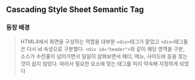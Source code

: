 ## Cascading Style Sheet Semantic Tag

### 등장 배경
> HTML4에서 화면을 구성하는 역할을 대부분 `<div>`태그가 맡았고 `<div>`태그들은 다시 id 속성으로 구분했다. 
> `<div id="header">`와 같이 해당 영역을 구분, 소스가 수천줄이 넘어가면서 일일이 살펴보면서 헤더, 메뉴, 사이드바 등을 찾는 것이 쉽지 않았다. 따라서 필요한 요소에 맞는 태그를 미리 약속해 지정하게 되었다

#### 

  
  









